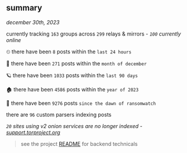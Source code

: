 
## summary
_december 30th, 2023_

currently tracking `163` groups across `299` relays & mirrors - _`100` currently online_

⏲ there have been `8` posts within the `last 24 hours`

🦈 there have been `271` posts within the `month of december`

🪐 there have been `1033` posts within the `last 90 days`

🏚 there have been `4586` posts within the `year of 2023`

🦕 there have been `9276` posts `since the dawn of ransomwatch`

there are `96` custom parsers indexing posts

_`20` sites using v2 onion services are no longer indexed - [support.torproject.org](https://support.torproject.org/onionservices/v2-deprecation/)_

> see the project [README](https://github.com/joshhighet/ransomwatch#ransomwatch--) for backend technicals
